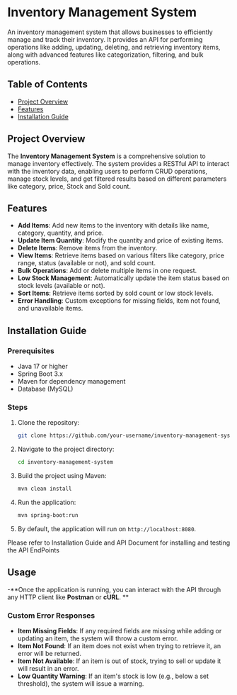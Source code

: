 
# Inventory Management System

An inventory management system that allows businesses to efficiently manage and track their inventory. It provides an API for performing operations like adding, updating, deleting, and retrieving inventory items, along with advanced features like categorization, filtering, and bulk operations.

## Table of Contents

- [Project Overview](#project-overview)
- [Features](#features)
- [Installation Guide](#installation-guide)

## Project Overview

The **Inventory Management System** is a comprehensive solution to manage inventory effectively. The system provides a RESTful API to interact with the inventory data, enabling users to perform CRUD operations, manage stock levels, and get filtered results based on different parameters like category, price, Stock and Sold count.

## Features

- **Add Items**: Add new items to the inventory with details like name, category, quantity, and price.
- **Update Item Quantity**: Modify the quantity and price of existing items.
- **Delete Items**: Remove items from the inventory.
- **View Items**: Retrieve items based on various filters like category, price range, status (available or not), and sold count.
- **Bulk Operations**: Add or delete multiple items in one request.
- **Low Stock Management**: Automatically update the item status based on stock levels (available or not).
- **Sort Items**: Retrieve items sorted by sold count or low stock levels.
- **Error Handling**: Custom exceptions for missing fields, item not found, and unavailable items.

## Installation Guide

### Prerequisites

- Java 17 or higher
- Spring Boot 3.x
- Maven for dependency management
- Database (MySQL)

### Steps

1. Clone the repository:
   ```bash
   git clone https://github.com/your-username/inventory-management-system.git
   ```

2. Navigate to the project directory:
   ```bash
   cd inventory-management-system
   ```

3. Build the project using Maven:
   ```bash
   mvn clean install
   ```

4. Run the application:
   ```bash
   mvn spring-boot:run
   ```

5. By default, the application will run on `http://localhost:8080`.

Please refer to Installation Guide and API Document for installing and testing the API EndPoints

## Usage

-**Once the application is running, you can interact with the API through any HTTP client like **Postman** or **cURL**. **




### Custom Error Responses

- **Item Missing Fields**: If any required fields are missing while adding or updating an item, the system will throw a custom error.
- **Item Not Found**: If an item does not exist when trying to retrieve it, an error will be returned.
- **Item Not Available**: If an item is out of stock, trying to sell or update it will result in an error.
- **Low Quantity Warning**: If an item's stock is low (e.g., below a set threshold), the system will issue a warning.

